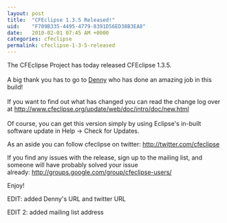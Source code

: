 ```yaml
---
layout: post
title:  "CFEclipse 1.3.5 Released!"
uid:	"F709B335-4495-4779-8391D56ED38B3EA8"
date:   2010-02-01 07:45 AM +0000
categories: cfeclipse
permalink: cfeclipse-1-3-5-released
---
```

<p>The CFEclipse Project has today released CFEclipse 1.3.5.<br /><br />A big thank you has to go to <a href="http://coldshen.com/blog/">Denny</a> who has done an amazing job in this build! <br /><br />If you want to find out what has changed you can read the change log over at <a href="http://www.cfeclipse.org/update/web/doc/intro/doc/new.html">http://www.cfeclipse.org/update/web/doc/intro/doc/new.html</a><br /><br />Of course, you can get this version simply by using Eclipse's in-built software update in Help -&gt; Check for Updates. </p>
<p>As an aside you can follow cfeclipse on twitter: <a href="http://twitter.com/cfeclipse">http://twitter.com/cfeclipse</a></p>
<p>If you find any issues with the release, sign up to the mailing list, and someone will have probably solved your issue already: <a href="http://groups.google.com/group/cfeclipse-users/">http://groups.google.com/group/cfeclipse-users/</a></p>
<p>Enjoy! </p>
<p>EDIT: added Denny's URL and twitter URL</p>
<p>EDIT 2: added mailing list address</p>